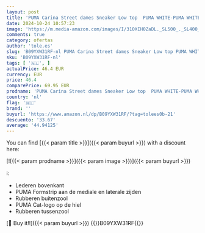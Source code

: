 ```yaml
---
layout: post
title: 'PUMA Carina Street dames Sneaker Low top  PUMA WHITE-PUMA WHITE-PUMA GOLD  41 EU'
date: 2024-10-24 10:57:23
image: 'https://m.media-amazon.com/images/I/31OXIH0ZaDL._SL500_._SL400_.jpg'
comments: true
category: ofertas
author: 'tole.es'
slug: 'B09YXW31RF-nl PUMA Carina Street dames Sneaker Low top PUMA WHITE-PUMA...'
sku: 'B09YXW31RF-nl'
tags: [ '🇳🇱', ]
actualPrice: 46.4 EUR
currency: EUR
price: 46.4
comparePrice: 69.95 EUR
prodname: 'PUMA Carina Street dames Sneaker Low top  PUMA WHITE-PUMA WHITE-PUMA GOLD  41 EU'
country: 'nl'
flag: '🇳🇱'
brand: ''
buyurl: 'https://www.amazon.nl/dp/B09YXW31RF/?tag=tolees0b-21'
descuento: '33.67'
average: '44.94125'
---
```


You can find [{{< param title >}}]({{< param buyurl >}}) with a discount here:

[![{{< param prodname >}}]({{< param image >}})]({{< param buyurl >}})

ℹ️:

- Lederen bovenkant
- PUMA Formstrip aan de mediale en laterale zijden
- Rubberen buitenzool
- PUMA Cat-logo op de hiel
- Rubberen tussenzool

[🛒 Buy it!!]({{< param buyurl >}})
{{<world>}}B09YXW31RF{{</world>}}

